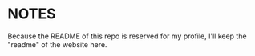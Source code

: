 # NOTES

Because the README of this repo is reserved for my profile, I'll keep the "readme" of the website here.